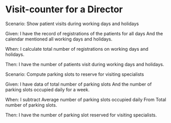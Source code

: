 # Visit-counter for a Director

Scenario: Show patient visits during working days and holidays

  Given: I have the record of registrations of the patients for all days
  And the calendar mentioned all working days and holidays.
  
  When: I calculate total number of registrations on working days and holidays.
  
  Then: I have the number of patients visit during working days and holidays.
  
Scenario: Compute parking slots to reserve for visiting specialists

  Given: I have data of total number of parking slots
  And the number of parking slots occupied daily for a week.
  
  When: I subtract
  Average number of parking slots occupied daily
  From
  Total number of parking slots.
  
  Then: I have the number of parking slot reserved for visiting specialists.
